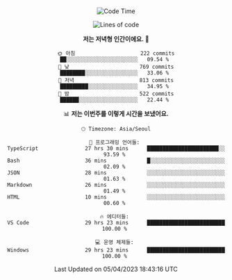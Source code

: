 <div align="center">

<br />

 <!--START_SECTION:waka-->
![Code Time](http://img.shields.io/badge/Code%20Time-463%20hrs%2034%20mins-blue)

![Lines of code](https://img.shields.io/badge/%EC%A0%80%EB%8A%94%20%EC%97%AC%ED%83%9C%EA%B9%8C%EC%A7%80%20-2.7%20million%20%EC%A4%84%EC%9D%98%20%EC%BD%94%EB%93%9C%EB%A5%BC%20%EC%9E%91%EC%84%B1%ED%96%88%EC%96%B4%EC%9A%94.-blue)

**저는 저녁형 인간이에요. 🦉** 

```text
🌞 아침                     222 commits         ██░░░░░░░░░░░░░░░░░░░░░░░   09.54 % 
🌆 낮　                     769 commits         ████████░░░░░░░░░░░░░░░░░   33.06 % 
🌃 저녁                     813 commits         █████████░░░░░░░░░░░░░░░░   34.95 % 
🌙 밤　                     522 commits         ██████░░░░░░░░░░░░░░░░░░░   22.44 % 
```


📊 **저는 이번주를 이렇게 시간을 보냈어요.** 

```text
🕑︎ Timezone: Asia/Seoul

💬 프로그래밍 언어들: 
TypeScript               27 hrs 30 mins      ███████████████████████░░   93.59 % 
Bash                     36 mins             █░░░░░░░░░░░░░░░░░░░░░░░░   02.09 % 
JSON                     28 mins             ░░░░░░░░░░░░░░░░░░░░░░░░░   01.63 % 
Markdown                 26 mins             ░░░░░░░░░░░░░░░░░░░░░░░░░   01.49 % 
HTML                     10 mins             ░░░░░░░░░░░░░░░░░░░░░░░░░   00.60 % 

🔥 에디터들: 
VS Code                  29 hrs 23 mins      █████████████████████████   100.00 % 

💻 운영 체제들: 
Windows                  29 hrs 23 mins      █████████████████████████   100.00 % 
```


 Last Updated on 05/04/2023 18:43:16 UTC
<!--END_SECTION:waka-->

</div>
